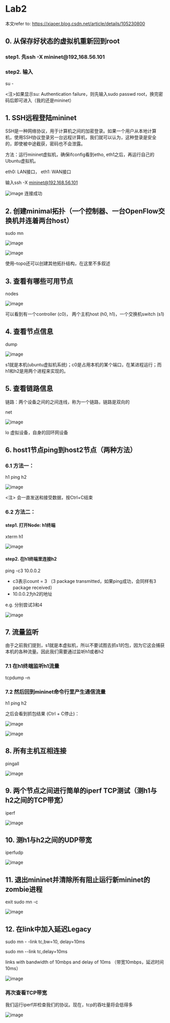# Lab2

本文refer to: https://xiaoer.blog.csdn.net/article/details/105230800

## 0. 从保存好状态的虚拟机重新回到root

### step1. 先ssh -X mininet@192,168.56.101
### step2. 输入
su -

<注>如果显示su: Authentication failure，则先输入sudo passwd root，换完密码后即可进入（我的还是mininet）


## 1. SSH远程登陆mininet
SSH是一种网络协议，用于计算机之间的加密登录。如果一个用户从本地计算机，使用SSH协议登录另一台远程计算机，我们就可以认为，这种登录是安全的，即使被中途截获，密码也不会泄露。

方法：运行mininet虚拟机，确保ifconfig看到etho, eth1之后，再运行自己的Ubuntu虚拟机。

eth0: LAN接口， eth1: WAN接口

输入ssh -X mininet@192.168.56.101

![image](https://user-images.githubusercontent.com/58734009/186168589-8a504ed9-53b3-4e74-958a-30fd652cba65.png)
连接成功

## 2. 创建minimal拓扑（一个控制器、一台OpenFlow交换机并连着两台host）

sudo mn

![image](https://user-images.githubusercontent.com/58734009/186169918-54311102-59e4-439b-875a-2ea15b3ebca1.png)

![image](https://user-images.githubusercontent.com/58734009/186182109-53f9215a-a6d2-4d2a-bb95-5e37b0fbded7.png)

使用–topo还可以创建其他拓扑结构，在这里不多叙述

## 3. 查看有哪些可用节点

nodes

![image](https://user-images.githubusercontent.com/58734009/186170645-e6f1578b-8c07-4efe-9374-af3b0b9722a6.png)

可以看到有一个controller (c0)， 两个主机host (h0, h1)，一个交换机switch (s1)

## 4. 查看节点信息

dump

![image](https://user-images.githubusercontent.com/58734009/186172638-b2cf4841-0672-4693-beb1-b1107aa8dbd0.png)

s1就是本机(ubuntu虚拟机系统)；c0是占用本机的某个端口，在某进程运行；而h1和h2是用两个进程来实现的。

## 5. 查看链路信息
链路：两个设备之间的之间连线，称为一个链路，链路是双向的

net

![image](https://user-images.githubusercontent.com/58734009/186175066-3693b5da-9a83-47ad-a526-335cd9e50b03.png)

lo 虚拟设备，自身的回环网设备

## 6. host1节点ping到host2节点（两种方法）

### 6.1 方法一：
h1 ping h2

![image](https://user-images.githubusercontent.com/58734009/186180187-01dc2e3b-eaa6-47be-9250-0843f4abaa3c.png)

<注> 会一直发送和接受数据，按Ctrl+C结束

### 6.2 方法二：
#### step1. 打开Node: h1终端
xterm h1

![image](https://user-images.githubusercontent.com/58734009/186181667-40fa32be-728e-4e7c-a14e-96b7cc987e66.png)

#### step2. 在h1终端里连接h2
ping -c3 10.0.0.2

* c3表示count = 3 （3 package transmitted，如果ping成功，会同样有3 package received）
* 10.0.0.2为h2的地址

e.g. 分别尝试3和4

![image](https://user-images.githubusercontent.com/58734009/186191297-7e95edba-832f-458b-969e-39c242ed9487.png)

## 7. 流量监听
由于之前我们提到，s1就是本虚拟机，所以不要试图去抓s1的包，因为它这会捕获本机的各种流量。因此我们需要通过监听h1或者h2
### 7.1 在h1终端监听h1流量
tcpdump –n
### 7.2 然后回到mininet命令行里产生通信流量
h1 ping h2

之后会看到抓包结果 (Ctrl + C停止)：

![image](https://user-images.githubusercontent.com/58734009/186197339-652f56b3-ad1b-4961-b50f-18f0f638b010.png)

![image](https://user-images.githubusercontent.com/58734009/186197555-a5ea1e95-f9eb-400c-b6e1-1291e6fff55b.png)

## 8. 所有主机互相连接
pingall

![image](https://user-images.githubusercontent.com/58734009/186198328-997b06e8-4840-4cf4-95ec-6721c583675b.png)

## 9. 两个节点之间进行简单的iperf TCP测试（测h1与h2之间的TCP带宽）
iperf

![image](https://user-images.githubusercontent.com/58734009/186198952-ceb6c454-d4b0-4e86-90c3-8ad50f7f5080.png)

## 10. 测h1与h2之间的UDP带宽
iperfudp

![image](https://user-images.githubusercontent.com/58734009/186199208-dcba9f5b-0f6b-42e7-add8-87f05d008f2f.png)

## 11. 退出mininet并清除所有阻止运行新mininet的zombie进程
exit
sudo mn -c

![image](https://user-images.githubusercontent.com/58734009/186200141-8dae48b7-ed6e-4600-9220-879959088e73.png)

## 12. 在link中加入延迟Legacy
sudo mn - -link tc,bw=10, delay=10ms

sudo mn --link tc,delay=10ms 

links with bandwidth of 10mbps and delay of 10ms （带宽10mbps，延迟时间10ms）

![image](https://user-images.githubusercontent.com/58734009/186202854-d29fd456-8141-45a2-aa3a-826e1e24ec8f.png)

### 再次查看TCP带宽
我们运行iperf并检查我们的协议。现在，tcp的吞吐量将会低得多

![image](https://user-images.githubusercontent.com/58734009/186202957-19449946-3b87-4175-bf61-b9ca33b66ad2.png)
